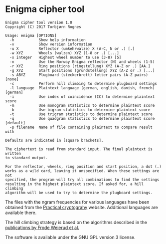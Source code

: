 # Enigma cipher tool

```
Enigma cipher tool version 1.0
Copyright (C) 2017 Torbjørn Rognes

Usage: enigma [OPTIONS]
  -h           Show help information
  -v           Show version information
  -u X         Reflector (umkehrwalze) X (A-C, N or .) [.]
  -w XYZ       Wheels (walzen) XYZ (1-8 or .) [...]
  -x integer   Highest wheel number to use (3-8) [5]
  -n           Use the Norway Enigma reflector (N) and wheels (1-5)
  -r XYZ       Ring positions (ringstellung) XYZ (A-Z or .) [AA.]
  -g XYZ       Start positions (grundstellung) XYZ (A-Z or .) [...]
  -s ABYZ      Plugboard (steckerbrett) letter pairs (A-Z pairs) [none]
  -c           Perform hill climbing to determine plugboard settings
  -l language  Plaintext language (german, english, danish, french) [german]
  -i           Use index of coincidence (IC) to determine plaintext score
  -m           Use monogram statistics to determine plaintext score
  -b           Use bigram statistics to determine plaintext score
  -t           Use trigram statistics to determine plaintext score
  -q           Use quadgram statistics to determine plaintext score [default]
  -p filename  Name of file containing plaintext to compare result with

Defaults are indicated in [square brackets].

The ciphertext is read from standard input. The final plaintext is written
to standard output.

For the reflector, wheels, ring position and start position, a dot (.)
works as a wild card, leaving it unspecified. When these settings are not
specified, the program will try all combinations to find the settings
resulting in the highest plaintext score. If asked for, a hill climbing
algorithm will be used to try to determine the plugboard settings.
```

The files with the ngram frequencies for various languages have been obtained from the
[Practical cryptograhy](http://practicalcryptography.com/cryptanalysis/letter-frequencies-various-languages/)
website. Additional languages are available there.

The hill climbing strategy is based on the algorithms described in the
[publications by Frode Weierud et al.](http://cryptocellar.org/Enigma/)

The software is available under the GNU GPL version 3 license.
